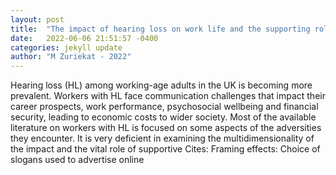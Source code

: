 ```yaml
---
layout: post
title:  "The impact of hearing loss on work life and the supporting role of audiology services: A qualitative exploration of the perspectives of audiologists and workers with "
date:   2022-06-06 21:51:57 -0400
categories: jekyll update
author: "M Zuriekat - 2022"
---
```

Hearing loss (HL) among working-age adults in the UK is becoming more prevalent. Workers with HL face communication challenges that impact their career prospects, work performance, psychosocial wellbeing and financial security, leading to economic costs to wider society. Most of the available literature on workers with HL is focused on some aspects of the adversities they encounter. It is very deficient in examining the multidimensionality of the impact and the vital role of supportive  Cites: Framing effects: Choice of slogans used to advertise online